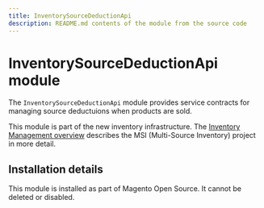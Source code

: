 ```yaml
---
title: InventorySourceDeductionApi
description: README.md contents of the module from the source code
---
```


# InventorySourceDeductionApi module

The `InventorySourceDeductionApi` module provides service contracts for managing source deductuions when products are sold.

This module is part of the new inventory infrastructure. The
[Inventory Management overview](https://devdocs.magento.com/guides/v2.4/inventory/index.html)
describes the MSI (Multi-Source Inventory) project in more detail.

## Installation details

This module is installed as part of Magento Open Source. It cannot be deleted or disabled.
